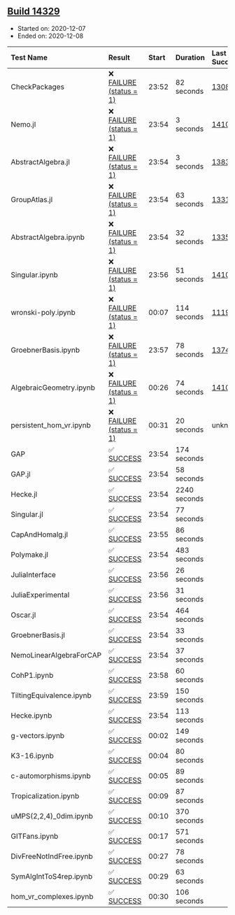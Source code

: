 ## [Build 14329](https://oscarci.mathematik.uni-kl.de/job/oscar/14329/)

* Started on: 2020-12-07
* Ended on: 2020-12-08

| Test Name    | Result | Start | Duration | Last Success | First Failure |
|:-------------|:-------|:------|:---------|:-------------|:--------------|
| CheckPackages | ❌ [FAILURE (status = 1)](https://oscarci.mathematik.uni-kl.de/job/oscar/14329/artifact/logs/build-14329/CheckPackages.log) | 23:52 | 82 seconds | [13085](https://oscarci.mathematik.uni-kl.de/job/oscar/13085/) | [13086](https://oscarci.mathematik.uni-kl.de/job/oscar/13086/) |
| Nemo.jl | ❌ [FAILURE (status = 1)](https://oscarci.mathematik.uni-kl.de/job/oscar/14329/artifact/logs/build-14329/Nemo.jl.log) | 23:54 | 3 seconds | [14101](https://oscarci.mathematik.uni-kl.de/job/oscar/14101/) | [14102](https://oscarci.mathematik.uni-kl.de/job/oscar/14102/) |
| AbstractAlgebra.jl | ❌ [FAILURE (status = 1)](https://oscarci.mathematik.uni-kl.de/job/oscar/14329/artifact/logs/build-14329/AbstractAlgebra.jl.log) | 23:54 | 3 seconds | [13837](https://oscarci.mathematik.uni-kl.de/job/oscar/13837/) | [13838](https://oscarci.mathematik.uni-kl.de/job/oscar/13838/) |
| GroupAtlas.jl | ❌ [FAILURE (status = 1)](https://oscarci.mathematik.uni-kl.de/job/oscar/14329/artifact/logs/build-14329/GroupAtlas.jl.log) | 23:54 | 63 seconds | [13311](https://oscarci.mathematik.uni-kl.de/job/oscar/13311/) | [13312](https://oscarci.mathematik.uni-kl.de/job/oscar/13312/) |
| AbstractAlgebra.ipynb | ❌ [FAILURE (status = 1)](https://oscarci.mathematik.uni-kl.de/job/oscar/14329/artifact/logs/build-14329/AbstractAlgebra.ipynb.log) | 23:54 | 32 seconds | [13355](https://oscarci.mathematik.uni-kl.de/job/oscar/13355/) | [13356](https://oscarci.mathematik.uni-kl.de/job/oscar/13356/) |
| Singular.ipynb | ❌ [FAILURE (status = 1)](https://oscarci.mathematik.uni-kl.de/job/oscar/14329/artifact/logs/build-14329/Singular.ipynb.log) | 23:56 | 51 seconds | [14101](https://oscarci.mathematik.uni-kl.de/job/oscar/14101/) | [14102](https://oscarci.mathematik.uni-kl.de/job/oscar/14102/) |
| wronski-poly.ipynb | ❌ [FAILURE (status = 1)](https://oscarci.mathematik.uni-kl.de/job/oscar/14329/artifact/logs/build-14329/wronski-poly.ipynb.log) | 00:07 | 114 seconds | [11192](https://oscarci.mathematik.uni-kl.de/job/oscar/11192/) | [11193](https://oscarci.mathematik.uni-kl.de/job/oscar/11193/) |
| GroebnerBasis.ipynb | ❌ [FAILURE (status = 1)](https://oscarci.mathematik.uni-kl.de/job/oscar/14329/artifact/logs/build-14329/GroebnerBasis.ipynb.log) | 23:57 | 78 seconds | [13748](https://oscarci.mathematik.uni-kl.de/job/oscar/13748/) | [13749](https://oscarci.mathematik.uni-kl.de/job/oscar/13749/) |
| AlgebraicGeometry.ipynb | ❌ [FAILURE (status = 1)](https://oscarci.mathematik.uni-kl.de/job/oscar/14329/artifact/logs/build-14329/AlgebraicGeometry.ipynb.log) | 00:26 | 74 seconds | [14101](https://oscarci.mathematik.uni-kl.de/job/oscar/14101/) | [14102](https://oscarci.mathematik.uni-kl.de/job/oscar/14102/) |
| persistent_hom_vr.ipynb | ❌ [FAILURE (status = 1)](https://oscarci.mathematik.uni-kl.de/job/oscar/14329/artifact/logs/build-14329/persistent_hom_vr.ipynb.log) | 00:31 | 20 seconds | unknown | unknown |
| GAP | ✅ [SUCCESS](https://oscarci.mathematik.uni-kl.de/job/oscar/14329/artifact/logs/build-14329/GAP.log) | 23:54 | 174 seconds |  |  |
| GAP.jl | ✅ [SUCCESS](https://oscarci.mathematik.uni-kl.de/job/oscar/14329/artifact/logs/build-14329/GAP.jl.log) | 23:54 | 58 seconds |  |  |
| Hecke.jl | ✅ [SUCCESS](https://oscarci.mathematik.uni-kl.de/job/oscar/14329/artifact/logs/build-14329/Hecke.jl.log) | 23:54 | 2240 seconds |  |  |
| Singular.jl | ✅ [SUCCESS](https://oscarci.mathematik.uni-kl.de/job/oscar/14329/artifact/logs/build-14329/Singular.jl.log) | 23:54 | 77 seconds |  |  |
| CapAndHomalg.jl | ✅ [SUCCESS](https://oscarci.mathematik.uni-kl.de/job/oscar/14329/artifact/logs/build-14329/CapAndHomalg.jl.log) | 23:55 | 86 seconds |  |  |
| Polymake.jl | ✅ [SUCCESS](https://oscarci.mathematik.uni-kl.de/job/oscar/14329/artifact/logs/build-14329/Polymake.jl.log) | 23:54 | 483 seconds |  |  |
| JuliaInterface | ✅ [SUCCESS](https://oscarci.mathematik.uni-kl.de/job/oscar/14329/artifact/logs/build-14329/JuliaInterface.log) | 23:56 | 26 seconds |  |  |
| JuliaExperimental | ✅ [SUCCESS](https://oscarci.mathematik.uni-kl.de/job/oscar/14329/artifact/logs/build-14329/JuliaExperimental.log) | 23:56 | 31 seconds |  |  |
| Oscar.jl | ✅ [SUCCESS](https://oscarci.mathematik.uni-kl.de/job/oscar/14329/artifact/logs/build-14329/Oscar.jl.log) | 23:54 | 464 seconds |  |  |
| GroebnerBasis.jl | ✅ [SUCCESS](https://oscarci.mathematik.uni-kl.de/job/oscar/14329/artifact/logs/build-14329/GroebnerBasis.jl.log) | 23:54 | 33 seconds |  |  |
| NemoLinearAlgebraForCAP | ✅ [SUCCESS](https://oscarci.mathematik.uni-kl.de/job/oscar/14329/artifact/logs/build-14329/NemoLinearAlgebraForCAP.log) | 23:54 | 37 seconds |  |  |
| CohP1.ipynb | ✅ [SUCCESS](https://oscarci.mathematik.uni-kl.de/job/oscar/14329/artifact/logs/build-14329/CohP1.ipynb.log) | 23:58 | 60 seconds |  |  |
| TiltingEquivalence.ipynb | ✅ [SUCCESS](https://oscarci.mathematik.uni-kl.de/job/oscar/14329/artifact/logs/build-14329/TiltingEquivalence.ipynb.log) | 23:59 | 150 seconds |  |  |
| Hecke.ipynb | ✅ [SUCCESS](https://oscarci.mathematik.uni-kl.de/job/oscar/14329/artifact/logs/build-14329/Hecke.ipynb.log) | 23:54 | 113 seconds |  |  |
| g-vectors.ipynb | ✅ [SUCCESS](https://oscarci.mathematik.uni-kl.de/job/oscar/14329/artifact/logs/build-14329/g-vectors.ipynb.log) | 00:02 | 149 seconds |  |  |
| K3-16.ipynb | ✅ [SUCCESS](https://oscarci.mathematik.uni-kl.de/job/oscar/14329/artifact/logs/build-14329/K3-16.ipynb.log) | 00:04 | 80 seconds |  |  |
| c-automorphisms.ipynb | ✅ [SUCCESS](https://oscarci.mathematik.uni-kl.de/job/oscar/14329/artifact/logs/build-14329/c-automorphisms.ipynb.log) | 00:05 | 89 seconds |  |  |
| Tropicalization.ipynb | ✅ [SUCCESS](https://oscarci.mathematik.uni-kl.de/job/oscar/14329/artifact/logs/build-14329/Tropicalization.ipynb.log) | 00:09 | 87 seconds |  |  |
| uMPS(2,2,4)_0dim.ipynb | ✅ [SUCCESS](https://oscarci.mathematik.uni-kl.de/job/oscar/14329/artifact/logs/build-14329/uMPS-2-2-4-_0dim.ipynb.log) | 00:10 | 370 seconds |  |  |
| GITFans.ipynb | ✅ [SUCCESS](https://oscarci.mathematik.uni-kl.de/job/oscar/14329/artifact/logs/build-14329/GITFans.ipynb.log) | 00:17 | 571 seconds |  |  |
| DivFreeNotIndFree.ipynb | ✅ [SUCCESS](https://oscarci.mathematik.uni-kl.de/job/oscar/14329/artifact/logs/build-14329/DivFreeNotIndFree.ipynb.log) | 00:27 | 78 seconds |  |  |
| SymAlgIntToS4rep.ipynb | ✅ [SUCCESS](https://oscarci.mathematik.uni-kl.de/job/oscar/14329/artifact/logs/build-14329/SymAlgIntToS4rep.ipynb.log) | 00:29 | 63 seconds |  |  |
| hom_vr_complexes.ipynb | ✅ [SUCCESS](https://oscarci.mathematik.uni-kl.de/job/oscar/14329/artifact/logs/build-14329/hom_vr_complexes.ipynb.log) | 00:30 | 106 seconds |  |  |
